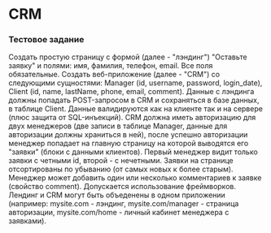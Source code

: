 # CRM

### Тестовое задание 
Создать простую страницу с формой (далее - "лэндинг") "Оставьте заявку" и полями: имя, фамилия, телефон, email. Все поля обязательные.
Создать веб-приложение (далее - "CRM") со следующими сущностями:
Manager (id, username, password, login_date), Client (id, name, lastName, phone, email, comment).
Данные с лэндинга должны попадать POST-запросом в CRM и сохраняться в базе данных, в таблице Client. Данные валидируются как на клиенте так и на сервере (плюс защита от SQL-инъекций).
CRM должна иметь авторизацию для двух менеджеров (две записи в таблице Manager, данные для авторизации должны храниться в ней), после успешно авторизации менеджер попадает на главную страницу на которой выводятся его "заявки" (блоки с данными клиентов). Первый менеджер видит только заявки с четными id, второй - с нечетными. Заявки на странице отсортированы по убыванию (от самых новых к более старым). Менеджер может добавить один или несколько комментариев к заявке (свойство comment). Допускается использование фреймворков. Лендинг и CRM могут быть объеденены в одном приложении (например: mysite.com - лэндинг, mysite.com/manager - страница авторизации, mysite.com/home - личный кабинет менеджера с заявками).

